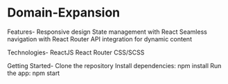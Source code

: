 # Domain-Expansion

Features-
Responsive design
State management with React 
Seamless navigation with React Router
API integration for dynamic content

Technologies-
ReactJS
React Router
CSS/SCSS

Getting Started-
Clone the repository
Install dependencies: npm install
Run the app: npm start
